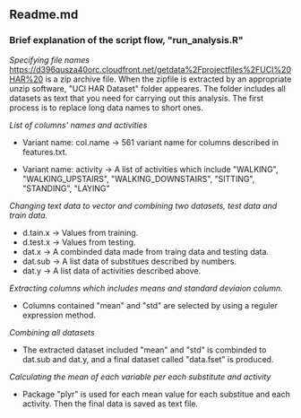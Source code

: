 

## Readme.md ##

### Brief explanation of the script flow, "run_analysis.R" ###

*Specifying file names*
https://d396qusza40orc.cloudfront.net/getdata%2Fprojectfiles%2FUCI%20HAR%20 
is a zip archive file.  When the zipfile is extracted by an appropriate unzip software, "UCI HAR Dataset" folder appeares. The folder includes all datasets as text that you need for carrying out this analysis. The first process is to replace  long data names to  short ones. 

*List of columns' names and activities*

 - Variant name: col.name  -> 561 variant name for columns described in features.txt. 
   
 - Variant name: activity -> A list of activities which include
"WALKING", "WALKING_UPSTAIRS", "WALKING_DOWNSTAIRS", "SITTING", "STANDING",  "LAYING"


*Changing text data to vector and combining two datasets, test data and train data.*
 
 - d.tain.x -> Values from training. 
 - d.test.x -> Values from testing. 
 -  dat.x -> A combinded data made from traing data and testing data.
 -  dat.sub -> A list data of substitues described by numbers.
 -  dat.y -> A list data of activities described above.

*Extracting columns which includes means and standard deviaion column.*

- Columns contained "mean" and "std" are selected by using a reguler expression method.

*Combining all datasets*

- The extracted dataset included "mean" and "std" is combinded to dat.sub and dat.y, and a final dataset called "data.fset" is produced. 

*Calculating the mean of each variable per each substitute and activity*

- Package "plyr" is used for each mean value for each substitue and each activity. Then the final data is saved as text file.
 
